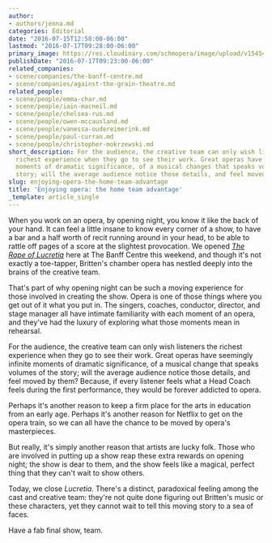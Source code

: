 ```yaml
---
author:
- authors/jenna.md
categories: Editorial
date: "2016-07-15T12:58:00-06:00"
lastmod: "2016-07-17T09:28:00-06:00"
primary_image: https://res.cloudinary.com/schmopera/image/upload/v1545409169/media/webhook-uploads/1468768979928/2016-07-16---Lucretia.jpg.jpg
publishDate: "2016-07-17T09:23:00-06:00"
related_companies:
- scene/companies/the-banff-centre.md
- scene/companies/against-the-grain-theatre.md
related_people:
- scene/people/emma-char.md
- scene/people/iain-macneil.md
- scene/people/chelsea-rus.md
- scene/people/owen-mccausland.md
- scene/people/vanessa-oudereimerink.md
- scene/people/paul-curran.md
- scene/people/christopher-mokrzewski.md
short_description: For the audience, the creative team can only wish listeners the
  richest experience when they go to see their work. Great operas have seemingly infinite
  moments of dramatic significance, of a musical changes that speaks volumes of the
  story; will the average audience notice those details, and feel moved by them?
slug: enjoying-opera-the-home-team-advantage
title: 'Enjoying opera: the home team advantage'
_template: article_single
---
```


When you work on an opera, by opening night, you know it like the back of your hand. It can feel a little insane to know every corner of a show, to have a bar and a half worth of recit running around in your head, to be able to rattle off pages of a score at the slightest provocation. We opened [*The Rape of Lucretia*](http://calgaryherald.com/entertainment/music/emotional-powerful-britten-opera-performance-deeply-disturbs) here at The Banff Centre this weekend, and though it's not exactly a toe-tapper, Britten's chamber opera has nestled deeply into the brains of the creative team.

That's part of why opening night can be such a moving experience for those involved in creating the show. Opera is one of those things where you get out of it what you put in. The singers, coaches, conductor, director, and stage manager all have intimate familiarity with each moment of an opera, and they've had the luxury of exploring what those moments mean in rehearsal. 

For the audience, the creative team can only wish listeners the richest experience when they go to see their work. Great operas have seemingly infinite moments of dramatic significance, of a musical change that speaks volumes of the story; will the average audience notice those details, and feel moved by them? Because, if every listener feels what a Head Coach feels during the first performance, they would be forever addicted to opera.

Perhaps it's another reason to keep a firm place for the arts in education from an early age. Perhaps it's another reason for Netflix to get on the opera train, so we can all have the chance to be moved by opera's masterpieces. 

But really, it's simply another reason that artists are lucky folk. Those who are involved in putting up a show reap these extra rewards on opening night; the show is dear to them, and the show feels like a magical, perfect thing that they can't wait to show others.

Today, we close *Lucretia*. There's a distinct, paradoxical feeling among the cast and creative team: they're not quite done figuring out Britten's music or these characters, yet they cannot wait to tell this moving story to a sea of faces. 

Have a fab final show, team.
